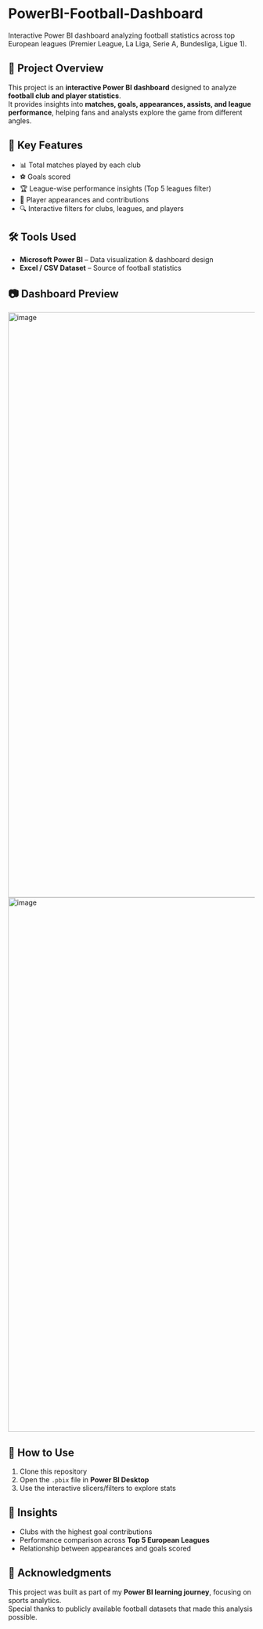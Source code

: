 # PowerBI-Football-Dashboard
Interactive Power BI dashboard analyzing football statistics across top European leagues (Premier League, La Liga, Serie A, Bundesliga, Ligue 1).

## 📌 Project Overview
This project is an **interactive Power BI dashboard** designed to analyze **football club and player statistics**.  
It provides insights into **matches, goals, appearances, assists, and league performance**, helping fans and analysts explore the game from different angles.  

## 🔑 Key Features
- 📊 Total matches played by each club  
- ⚽ Goals scored  
- 🏆 League-wise performance insights (Top 5 leagues filter)  
- 👤 Player appearances and contributions  
- 🔍 Interactive filters for clubs, leagues, and players  

## 🛠️ Tools Used
- **Microsoft Power BI** – Data visualization & dashboard design  
- **Excel / CSV Dataset** – Source of football statistics  

## 📷 Dashboard Preview
<img width="2002" height="1193" alt="image" src="https://github.com/user-attachments/assets/92952e38-aedd-4e5f-8dd3-4c7cf6cfb39d" />
<img width="1949" height="1090" alt="image" src="https://github.com/user-attachments/assets/0d6286db-6bf2-4d27-b239-9d015587c1fc" />

## 🚀 How to Use
1. Clone this repository  
2. Open the `.pbix` file in **Power BI Desktop**  
3. Use the interactive slicers/filters to explore stats  

## 📢 Insights
- Clubs with the highest goal contributions  
- Performance comparison across **Top 5 European Leagues**  
- Relationship between appearances and goals scored  

## 🙌 Acknowledgments
This project was built as part of my **Power BI learning journey**, focusing on sports analytics.  
Special thanks to publicly available football datasets that made this analysis possible.  
